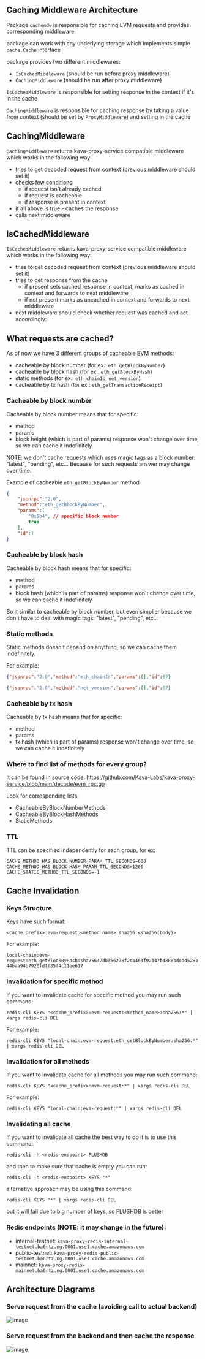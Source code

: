 ## Caching Middleware Architecture

Package `cachemdw` is responsible for caching EVM requests and provides corresponding middleware

package can work with any underlying storage which implements simple `cache.Cache` interface

package provides two different middlewares:
- `IsCachedMiddleware` (should be run before proxy middleware)
- `CachingMiddleware`  (should be run after proxy middleware)

`IsCachedMiddleware` is responsible for setting response in the context if it's in the cache

`CachingMiddleware` is responsible for caching response by taking a value from context (should be set by `ProxyMiddleware`) and setting in the cache

## CachingMiddleware

`CachingMiddleware` returns kava-proxy-service compatible middleware which works in the following way:
- tries to get decoded request from context (previous middleware should set it)
- checks few conditions:
  - if request isn't already cached
  - if request is cacheable
  - if response is present in context
- if all above is true - caches the response
- calls next middleware

## IsCachedMiddleware

`IsCachedMiddleware` returns kava-proxy-service compatible middleware which works in the following way:
- tries to get decoded request from context (previous middleware should set it)
- tries to get response from the cache
  - if present sets cached response in context, marks as cached in context and forwards to next middleware
  - if not present marks as uncached in context and forwards to next middleware
- next middleware should check whether request was cached and act accordingly:

## What requests are cached?

As of now we have 3 different groups of cacheable EVM methods:
- cacheable by block number (for ex.: `eth_getBlockByNumber`)
- cacheable by block hash (for ex.: `eth_getBlockByHash`)
- static methods (for ex.: `eth_chainId`, `net_version`)
- cacheable by tx hash (for ex.: `eth_getTransactionReceipt`)

### Cacheable by block number

Cacheable by block number means that for specific:
- method
- params
- block height (which is part of params)
response won't change over time, so we can cache it indefinitely

NOTE: we don't cache requests which uses magic tags as a block number: "latest", "pending", etc... Because for such requests answer may change over time.

Example of cacheable `eth_getBlockByNumber` method
```json
{
	"jsonrpc":"2.0",
	"method":"eth_getBlockByNumber",
	"params":[
		"0x1b4", // specific block number
		true
	],
	"id":1
}
```

### Cacheable by block hash

Cacheable by block hash means that for specific:
- method
- params
- block hash (which is part of params)
response won't change over time, so we can cache it indefinitely

So it similar to cacheable by block number, but even simplier because we don't have to deal with magic tags: "latest", "pending", etc...

### Static methods

Static methods doesn't depend on anything, so we can cache them indefinitely. 

For example:

```json
{"jsonrpc":"2.0","method":"eth_chainId","params":[],"id":67}
```

```json
{"jsonrpc":"2.0","method":"net_version","params":[],"id":67}
```

### Cacheable by tx hash

Cacheable by tx hash means that for specific:
- method
- params
- tx hash (which is part of params)
response won't change over time, so we can cache it indefinitely

### Where to find list of methods for every group?

It can be found in source code: https://github.com/Kava-Labs/kava-proxy-service/blob/main/decode/evm_rpc.go

Look for corresponding lists:
- CacheableByBlockNumberMethods
- CacheableByBlockHashMethods
- StaticMethods

### TTL

TTL can be specified independently for each group, for ex:
```
CACHE_METHOD_HAS_BLOCK_NUMBER_PARAM_TTL_SECONDS=600
CACHE_METHOD_HAS_BLOCK_HASH_PARAM_TTL_SECONDS=1200
CACHE_STATIC_METHOD_TTL_SECONDS=-1
```

## Cache Invalidation

### Keys Structure

Keys have such format:

`<cache_prefix>:evm-request:<method_name>:sha256:<sha256(body)>`

For example:

`local-chain:evm-request:eth_getBlockByHash:sha256:2db366278f2cb463f92147bd888bdcad528b44baa94b7920fdff35f4c11ee617`

### Invalidation for specific method

If you want to invalidate cache for specific method you may run such command:

`redis-cli KEYS "<cache_prefix>:evm-request:<method_name>:sha256:*" | xargs redis-cli DEL`

For example:

`redis-cli KEYS "local-chain:evm-request:eth_getBlockByNumber:sha256:*" | xargs redis-cli DEL`

### Invalidation for all methods

If you want to invalidate cache for all methods you may run such command:

`redis-cli KEYS "<cache_prefix>:evm-request:*" | xargs redis-cli DEL`

For example:

`redis-cli KEYS "local-chain:evm-request:*" | xargs redis-cli DEL`

### Invalidating all cache

If you want to invalidate all cache the best way to do it is to use this command:

`redis-cli -h <redis-endpoint> FLUSHDB`

and then to make sure that cache is empty you can run:

`redis-cli -h <redis-endpoint> KEYS "*"`

alternative approach may be using this command:

`redis-cli KEYS "*" | xargs redis-cli DEL`

but it will fail due to big number of keys, so FLUSHDB is better

### Redis endpoints (NOTE: it may change in the future):
- internal-testnet: `kava-proxy-redis-internal-testnet.ba6rtz.ng.0001.use1.cache.amazonaws.com`
- public-testnet: `kava-proxy-redis-public-testnet.ba6rtz.ng.0001.use1.cache.amazonaws.com`
- mainnet: `kava-proxy-redis-mainnet.ba6rtz.ng.0001.use1.cache.amazonaws.com`

## Architecture Diagrams

### Serve request from the cache (avoiding call to actual backend)
![image](https://github.com/Kava-Labs/kava-proxy-service/assets/37836031/1bd8cb8e-6a9e-45a6-b698-3f99eaab2aa2)

### Serve request from the backend and then cache the response
![image](https://github.com/Kava-Labs/kava-proxy-service/assets/37836031/b0eb5cb9-51da-43f9-bb7d-b94bf482f366)

